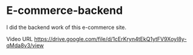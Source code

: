 # E-commerce-backend

I did the backend work of this e-commerce site. 


Video URL 
https://drive.google.com/file/d/1cErKryn4tEkQ1ytFV9XoyI8y-qMda8v3/view
